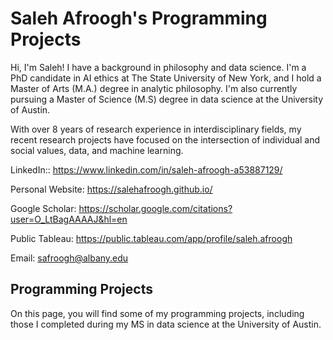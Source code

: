
# Saleh Afroogh's Programming Projects
Hi, I'm Saleh! I have a background in philosophy and data science. I'm a PhD candidate in AI ethics at The State University of New York, and I hold a Master of Arts (M.A.) degree in analytic philosophy. I'm also currently pursuing a Master of Science (M.S) degree in data science at the University of Austin.

With over 8 years of research experience in interdisciplinary fields, my recent research projects have focused on the intersection of individual and social values, data, and machine learning.

LinkedIn:: https://www.linkedin.com/in/saleh-afroogh-a53887129/ 

Personal Website: https://salehafroogh.github.io/ 

Google Scholar: https://scholar.google.com/citations?user=O_LtBagAAAAJ&hl=en 

Public Tableau: https://public.tableau.com/app/profile/saleh.afroogh 

Email: safroogh@albany.edu


## Programming Projects
On this page, you will find some of my programming projects, including those I completed during my MS in data science at the University of Austin.


